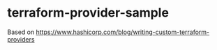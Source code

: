 # terraform-provider-sample
Based on https://www.hashicorp.com/blog/writing-custom-terraform-providers
